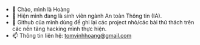 - 👋 Chào, mình là Hoàng
- 👀 Hiện mình đang là sinh viên ngành An toàn Thông tin (IA).
- 🌱 Github của mình dùng để ghi lại các project nhỏ/các bài thử thách trên các nền tảng hacking mình thực hiện.
- 📫 Thông tin liên hệ: tomvinhhoang@gmail.com

<!---
WildSaul/WildSaul is a ✨ special ✨ repository because its `README.md` (this file) appears on your GitHub profile.
You can click the Preview link to take a look at your changes.
--->
